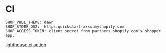 # CI
```
SHOP_PULL_THEME: dawn
SHOP_STORE_OS2:  https:quickstart-xxxx.myshopify.com
SHOP_ACCESS_TOKEN: client secret from partners.shopify.com's shopper app.
```

[lighthouse ci action](https://github.com/Shopify/lighthouse-ci-action#configuration)